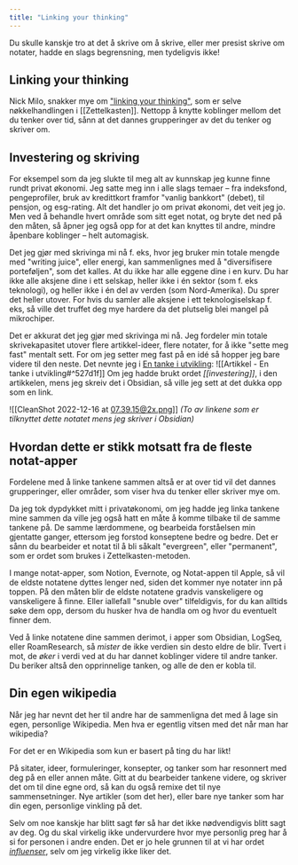```yaml
---
title: "Linking your thinking"
---
```

Du skulle kanskje tro at det å skrive om å skrive, eller mer presist skrive om notater, hadde en slags begrensning, men tydeligvis ikke! 
## Linking your thinking

Nick Milo, snakker mye om ["linking your thinking"](https://youtu.be/QgbLb6QCK88?t=155), som er selve nøkkelhandlingen i [[Zettelkasten]]. Nettopp å knytte koblinger mellom det du tenker over tid, sånn at det dannes grupperinger av det du tenker og skriver om.

## Investering og skriving

For eksempel som da jeg slukte til meg alt av kunnskap jeg kunne finne rundt privat økonomi. Jeg satte meg inn i alle slags temaer – fra indeksfond, pengeprofiler, bruk av kredittkort framfor "vanlig bankkort" (debet), til pensjon, og esg-rating. Alt det handler jo om privat økonomi, det veit jeg jo. Men ved å behandle hvert område som sitt eget notat, og bryte det ned på den måten, så åpner jeg også opp for at det kan knyttes til andre, mindre åpenbare koblinger – helt automagisk.

Det jeg gjør med skrivinga mi nå f. eks, hvor jeg bruker min totale mengde med "writing juice", eller energi, kan sammenlignes med å "diversifisere porteføljen", som det kalles. At du ikke har alle eggene dine i en kurv. Du har ikke alle aksjene dine i ett selskap, heller ikke i én sektor (som f. eks teknologi), og heller ikke i én del av verden (som Nord-Amerika). Du sprer det heller utover. For hvis du samler alle aksjene i ett teknologiselskap f. eks, så ville det truffet deg mye hardere da det plutselig blei mangel på mikrochiper. 

Det er akkurat det jeg gjør med skrivinga mi nå. Jeg fordeler min totale skrivekapasitet utover flere artikkel-ideer, flere notater, for å ikke "sette meg fast" mentalt sett. For om jeg setter meg fast på en idé så hopper jeg bare videre til den neste. Det nevnte jeg i [En tanke i utvikling](https://www.simenskriver.no/en-tanke-i-utvikling/):
![[Artikkel - En tanke i utvikling#^527d1f]]
Om jeg hadde brukt ordet *[[investering]]*, i den artikkelen, mens jeg skreiv det i Obsidian, så ville jeg sett at det dukka opp som en link.

![[CleanShot 2022-12-16 at 07.39.15@2x.png]]
*(To av linkene som er tilknyttet dette notatet mens jeg skriver i Obsidian)*

## Hvordan dette er stikk motsatt fra de fleste notat-apper

Fordelene med å linke tankene sammen altså er at over tid vil det dannes grupperinger, eller områder, som viser hva du tenker eller skriver mye om.

Da jeg tok dypdykket mitt i privatøkonomi, om jeg hadde jeg linka tankene mine sammen da ville jeg også hatt en måte å komme tilbake til de samme tankene på. De samme lærdommene, og bearbeida forståelsen min gjentatte ganger, ettersom jeg forstod konseptene bedre og bedre. Det er sånn du bearbeider et notat til å bli såkalt "evergreen", eller "permanent", som er ordet som brukes i Zettelkasten-metoden.

I mange notat-apper, som Notion, Evernote, og Notat-appen til Apple, så vil de eldste notatene dyttes lenger ned, siden det kommer nye notater inn på toppen. På den måten blir de eldste notatene gradvis vanskeligere og vanskeligere å finne. Eller iallefall "snuble over" tilfeldigvis, for du kan alltids søke dem opp, dersom du husker hva de handla om og hvor du eventuelt finner dem.

Ved å linke notatene dine sammen derimot, i apper som Obsidian, LogSeq, eller RoamResearch, så *mister* de ikke verdien sin desto eldre de blir. Tvert i mot, de *øker* i verdi ved at du har dannet koblinger videre til andre tanker. Du beriker altså den opprinnelige tanken, og alle de den er kobla til.

## Din egen wikipedia
Når jeg har nevnt det her til andre har de sammenligna det med å lage sin egen, personlige Wikipedia. Men hva er egentlig vitsen med det når man har wikipedia?

For det er en Wikipedia som kun er basert på ting du har likt!

På sitater, ideer, formuleringer, konsepter, og tanker som har resonnert med deg på en eller annen måte. Gitt at du bearbeider tankene videre, og skriver det om til dine egne ord, så kan du også remixe det til nye sammensetninger. Nye artikler (som det her), eller bare nye tanker som har din egen, personlige vinkling på det.

Selv om noe kanskje har blitt sagt før så har det ikke nødvendigvis blitt sagt av deg. Og du skal virkelig ikke undervurdere hvor mye personlig preg har å si for personen i andre enden. Det er jo hele grunnen til at vi har ordet *[influenser](https://snl.no/influenser)*, selv om jeg virkelig ikke liker det.